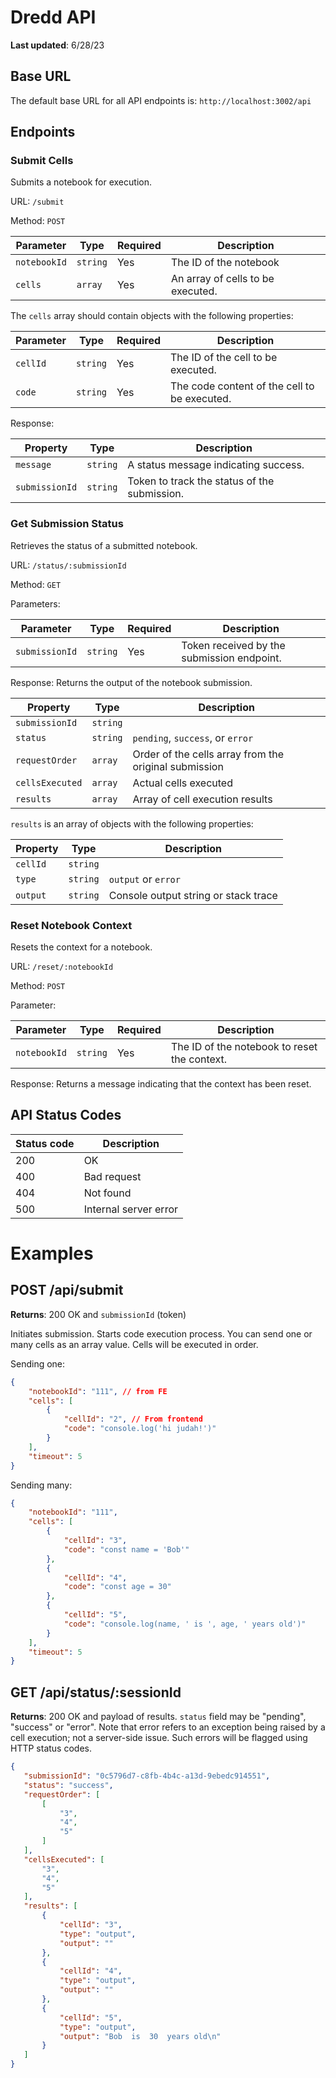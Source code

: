 # Dredd API
**Last updated**: 6/28/23

## Base URL
The default base URL for all API endpoints is: `http://localhost:3002/api`

## Endpoints

### Submit Cells
Submits a notebook for execution.

URL: `/submit`

Method: `POST`

Parameter | Type | Required | Description
--- | --- | --- | ---
`notebookId` | `string` | Yes | The ID of the notebook
`cells` | `array` | Yes | An array of cells to be executed.

The `cells` array should contain objects with the following properties:

Parameter | Type | Required | Description
--- | --- | --- | ---
`cellId` | `string` | Yes | The ID of the cell to be executed.
`code` | `string` | Yes | The code content of the cell to be executed.

Response:

Property | Type | Description
--- | --- | ---
`message` | `string` | A status message indicating success.
`submissionId` | `string` | Token to track the status of the submission.

### Get Submission Status
Retrieves the status of a submitted notebook.

URL: `/status/:submissionId`

Method: `GET`

Parameters:

Parameter | Type | Required | Description
--- | --- | --- | ---
`submissionId` | `string` | Yes | Token received by the submission endpoint.

Response:
Returns the output of the notebook submission.

Property | Type | Description
--- | --- | ---
`submissionId` | `string` |
`status` | `string` | `pending`, `success`, or `error`
`requestOrder` | `array` | Order of the cells array from the original submission
`cellsExecuted` | `array` | Actual cells executed
`results` | `array` | Array of cell execution results

`results` is an array of objects with the following properties:

Property | Type | Description
--- | --- | ---
`cellId` | `string` |
`type` | `string` | `output` or `error`
`output` | `string` | Console output string or stack trace

### Reset Notebook Context
Resets the context for a notebook.

URL: `/reset/:notebookId`

Method: `POST`

Parameter:

Parameter | Type | Required | Description
--- | --- | --- | ---
`notebookId` | `string` | Yes | The ID of the notebook to reset the context.

Response:
Returns a message indicating that the context has been reset.

## API Status Codes

Status code | Description
--- | ---
200 | OK
400 | Bad request
404 | Not found
500 | Internal server error



# Examples

## POST /api/submit
**Returns**: 200 OK and `submissionId` (token)

Initiates submission. Starts code execution process. You can send one or many cells as an array value. Cells will be executed in order.

Sending one:
```json
{
	"notebookId": "111", // from FE
	"cells": [
    	{
        	"cellId": "2", // From frontend
        	"code": "console.log('hi judah!')"
    	}
	],
	"timeout": 5
}
```

Sending many:
```json
{
	"notebookId": "111",
	"cells": [  
    	{
        	"cellId": "3",
        	"code": "const name = 'Bob'"
    	},
    	{
        	"cellId": "4",
        	"code": "const age = 30"
    	},
    	{
        	"cellId": "5",
        	"code": "console.log(name, ' is ', age, ' years old')"
    	}
	],
	"timeout": 5
}
```


## GET /api/status/:sessionId
**Returns**: 200 OK and payload of results. `status` field may be "pending", "success" or "error". Note that error refers to an exception being raised by a cell execution; not a server-side issue. Such errors will be flagged using HTTP status codes.

```json
{
   "submissionId": "0c5796d7-c8fb-4b4c-a13d-9ebedc914551",
   "status": "success",
   "requestOrder": [
       [
           "3",
           "4",
           "5"
       ]
   ],
   "cellsExecuted": [
       "3",
       "4",
       "5"
   ],
   "results": [
       {
           "cellId": "3",
           "type": "output",
           "output": ""
       },
       {
           "cellId": "4",
           "type": "output",
           "output": ""
       },
       {
           "cellId": "5",
           "type": "output",
           "output": "Bob  is  30  years old\n"
       }
   ]
}
```
